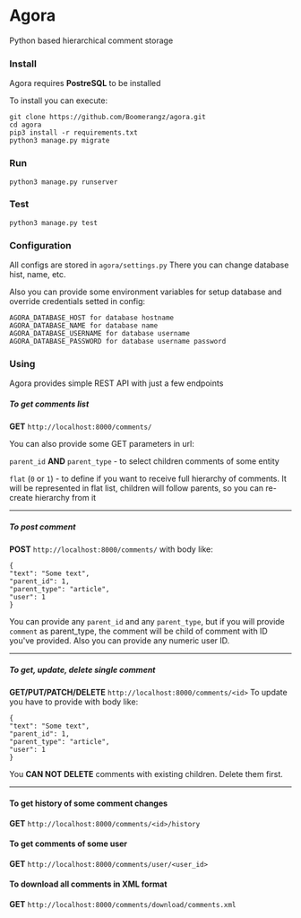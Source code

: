 # Agora

Python based hierarchical comment storage

### Install
Agora requires **PostreSQL** to be installed

To install you can execute:

```
git clone https://github.com/Boomerangz/agora.git
cd agora
pip3 install -r requirements.txt
python3 manage.py migrate
```

### Run

```
python3 manage.py runserver
```

### Test
```
python3 manage.py test
```


### Configuration

All configs are stored in `agora/settings.py`
There you can change database hist, name, etc.

Also you can provide some environment variables for setup database and override credentials setted in config:
```
AGORA_DATABASE_HOST for database hostname
AGORA_DATABASE_NAME for database name
AGORA_DATABASE_USERNAME for database username
AGORA_DATABASE_PASSWORD for database username password
```

### Using
Agora provides simple REST API with just a few endpoints


##### To get comments list
**GET** ```http://localhost:8000/comments/```

You can also provide some GET parameters in url:

`parent_id` **AND** `parent_type` - to select children comments of some entity

`flat` (`0` or `1`) - to define if you want to receive full hierarchy of comments. It will be represented in flat list, children will follow parents, so you can re-create hierarchy from it

***
##### To post comment
**POST** ```http://localhost:8000/comments/``` with body like:
```
{
"text": "Some text",
"parent_id": 1,
"parent_type": "article",
"user": 1
}
```

You can provide any `parent_id` and any `parent_type`, but if you will provide `comment` as parent_type, the comment will be child of comment with ID you've provided.
Also you can provide any numeric user ID.
***
##### To get, update, delete single comment

**GET/PUT/PATCH/DELETE** ```http://localhost:8000/comments/<id>```
To update you have to provide with body like:
```
{
"text": "Some text",
"parent_id": 1,
"parent_type": "article",
"user": 1
}
```

You **CAN NOT DELETE** comments with existing children. Delete them first.
***
#### To get history of some comment changes
**GET** ```http://localhost:8000/comments/<id>/history```



#### To get comments of some user
**GET** ```http://localhost:8000/comments/user/<user_id>```


#### To download all comments in XML format
**GET** ```http://localhost:8000/comments/download/comments.xml```